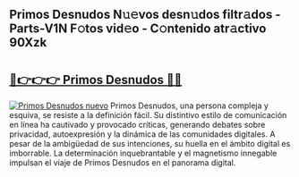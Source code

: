 ## Primos Desnudos N𝚞𝚎vos desn𝚞dos filtr𝚊dos - Parts-V1N F𝚘tos vid𝚎o - C𝚘ntenido atr𝚊ctivo 90Xzk

# <h2><a href="http://mb1jw1.tromn.icu/?c=Primos+Desnudos">🔗👉👉👉 Primos Desnudos 🔗🔗</a></h2>

[![Primos Desnudos nuevo](https://i.imgur.com/pEAQMta.gif)](http://mb1jw1.tromn.icu/?c=Primos+Desnudos)
Primos Desnudos, una persona compleja y esquiva, se resiste a la definición fácil. Su distintivo estilo de comunicación en línea ha cautivado y provocado críticas, generando debates sobre privacidad, autoexpresión y la dinámica de las comunidades digitales. A pesar de la ambigüedad de sus intenciones, su huella en el ámbito digital es imborrable. La determinación inquebrantable y el magnetismo innegable impulsan el viaje de Primos Desnudos en el panorama digital.
